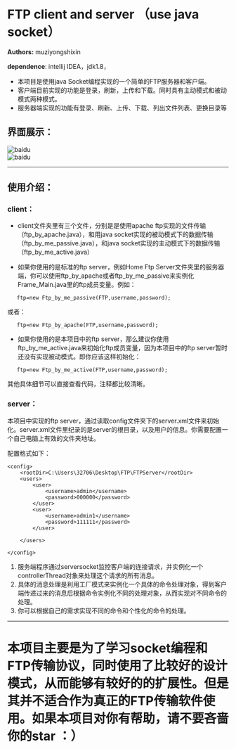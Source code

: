 # FTP client and server （use  java socket）
**Authors:** muziyongshixin

**dependence**: intellij IDEA，jdk1.8，

- 本项目是使用java Socket编程实现的一个简单的FTP服务器和客户端。
- 客户端目前实现的功能是登录，刷新，上传和下载。同时具有主动模式和被动模式两种模式。
- 服务器端实现的功能有登录、刷新、上传、下载、列出文件列表、更换目录等

## 界面展示：
![baidu](http://www.baidu.com/img/bdlogo.gif "百度logo")  
![baidu](http://www.baidu.com/img/bdlogo.gif "百度logo")  
- ---
## 使用介绍：

### client：


- client文件夹里有三个文件，分别是是使用apache ftp实现的文件传输（ftp_by_apache.java），和用java socket实现的被动模式下的数据传输（ftp_by_me_passive.java），和java socket实现的主动模式下的数据传输（ftp_by_me_active.java）


- 如果你使用的是标准的ftp server，例如Home Ftp Server文件夹里的服务器端，你可以使用ftp_by_apache或者ftp_by_me_passive来实例化Frame_Main.java里的ftp成员变量。例如：

```
   ftp=new Ftp_by_me_passive(FTP,username,password);

```
或者：

```
   ftp=new Ftp_by_apache(FTP,username,password);

```

- 如果你使用的是本项目中的ftp server，那么建议你使用ftp_by_me_active.java来初始化ftp成员变量，因为本项目中的ftp server暂时还没有实现被动模式。即你应该这样初始化：

```
   ftp=new Ftp_by_me_active(FTP,username,password);

```
其他具体细节可以直接查看代码，注释都比较清晰。


### server：
本项目中实现的ftp server，通过读取config文件夹下的server.xml文件来初始化。server.xml文件里纪录的是server的根目录，以及用户的信息。你需要配置一个自己电脑上有效的文件夹地址。

配置格式如下：

```  
<config>
    <rootDir>C:\Users\32706\Desktop\FTP\FTPServer</rootDir>
    <users>
        <user>
            <username>admin</username>
            <password>000000</password>
        </user>
        <user>
            <username>admin1</username>
            <password>111111</password>
        </user>

    </users>

</config>

```

1. 服务端程序通过serversocket监控客户端的连接请求，并实例化一个controllerThread对象来处理这个请求的所有消息。
2. 具体的消息处理是利用工厂模式来实例化一个具体的命令处理对象，得到客户端传递过来的消息后根据命令实例化不同的处理对象，从而实现对不同命令的处理。
3. 你可以根据自己的需求实现不同的命令和个性化的命令的处理。
  

-- -------

# 本项目主要是为了学习socket编程和FTP传输协议，同时使用了比较好的设计模式，从而能够有较好的的扩展性。但是其并不适合作为真正的FTP传输软件使用。如果本项目对你有帮助，请不要吝啬你的star ：）





